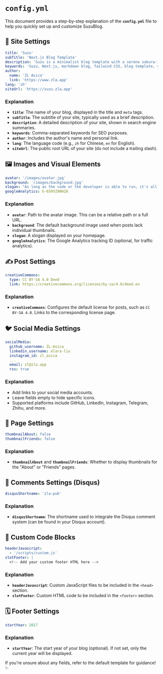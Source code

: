 # `config.yml`

This document provides a step-by-step explanation of the **`config.yml`** file to help you quickly set up and customize SuzuBlog.

## 📝 Site Settings

```yaml
title: 'Suzu'
subTitle: 'Next.js Blog Template'
description: 'Suzu is a minimalist blog template with a serene sakura-inspired theme, blending modern design with a touch of traditional Japanese aesthetics.'
keywords: 'Suzu, Next.js, markdown blog, Tailwind CSS, blog template, sakura, ZL Asica'
author:
  name: 'ZL Asica'
  link: 'https://www.zla.app'
lang: 'zh'
siteUrl: 'https://suzu.zla.app'
```

### Explanation

- **`title`**: The name of your blog, displayed in the title and `meta` tags.
- **`subTitle`**: The subtitle of your site, typically used as a brief description.
- **`description`**: A detailed description of your site, shown in search engine summaries.
- **`keywords`**: Comma-separated keywords for SEO purposes.
- **`author`**: Includes the author's name and personal link.
- **`lang`**: The language code (e.g., `zh` for Chinese, `en` for English).
- **`siteUrl`**: The public root URL of your site (do not include a trailing slash).

## 🖼️ Images and Visual Elements

```yaml
avatar: '/images/avatar.jpg'
background: '/images/background.jpg'
slogan: "As long as the code or the developer is able to run, it's all good."
googleAnalytics: G-659VZ9NH28
```

### Explanation

- **`avatar`**: Path to the avatar image. This can be a relative path or a full URL.
- **`background`**: The default background image used when posts lack individual thumbnails.
- **`slogan`**: A slogan displayed on your homepage.
- **`googleAnalytics`**: The Google Analytics tracking ID (optional, for traffic analytics).

## ✍️ Post Settings

```yaml
creativeCommons:
  type: CC BY-SA 4.0 Deed
  link: https://creativecommons.org/licenses/by-sa/4.0/deed.en
```

### Explanation

- **`creativeCommons`**: Configures the default license for posts, such as `CC BY-SA 4.0`. Links to the corresponding license page.

## 🐦 Social Media Settings

```yaml
socialMedia:
  github_username: ZL-Asica
  linkedin_username: elara-liu
  instagram_id: zl_asica
  ...
  email: zl@zla.app
  rss: true
```

### Explanation

- Add links to your social media accounts.
- Leave fields empty to hide specific icons.
- Supported platforms include GitHub, LinkedIn, Instagram, Telegram, Zhihu, and more.

## 📄 Page Settings

```yaml
thumbnailAbout: false
thumbnailFriends: false
```

### Explanation

- **`thumbnailAbout`** and **`thumbnailFriends`**: Whether to display thumbnails for the "About" or "Friends" pages.

## 💬 Comments Settings (Disqus)

```yaml
disqusShortname: 'zla-pub'
```

### Explanation

- **`disqusShortname`**: The shortname used to integrate the Disqus comment system (can be found in your Disqus account).

## 🔧 Custom Code Blocks

```yaml
headerJavascript:
  - '/scripts/custom.js'
slotFooter: |
  <!-- Add your custom footer HTML here -->
```

### Explanation

- **`headerJavascript`**: Custom JavaScript files to be included in the `<head>` section.
- **`slotFooter`**: Custom HTML code to be included in the `<footer>` section.

## 🗓️ Footer Settings

```yaml
startYear: 2017
```

### Explanation

- **`startYear`**: The start year of your blog (optional). If not set, only the current year will be displayed.

If you're unsure about any fields, refer to the default template for guidance! ✨
